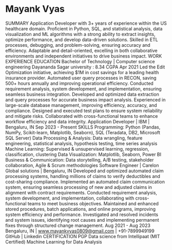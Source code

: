 # Mayank Vyas
SUMMARY
Application Developer with 3+ years of experience within the US healthcare domain. Proficient in Python, SQL, and
statistical analysis, data visualization and ML algorithms with a strong ability to extract insights, optimize performance,
and develop data-driven solutions. Skilled in ETL processes, debugging, and problem-solving, ensuring accuracy and
efficiency. Adaptable and detail-oriented, excelling in both collaborative environments and independent initiatives to
drive business impact.
WORK EXPERIENCE
EDUCATION
Bachelor of Technology | Computer science engineering
Dayananda Sagar university : 8.34 CGPA
Apr 2021
Led the Edit Optimization initiative, achieving $1M in cost savings for a leading health insurance provider.
Automated user query processes in RECON, saving 500+ hours annually and improving operational efficiency.
Conducted requirement analysis, system development, and implementation, ensuring seamless business
integration.
Developed and optimized data extraction and query processes for accurate business impact analysis.
Experienced in large-scale database management, improving efficiency, accuracy, and compliance.
Designed and executed test plans to ensure system reliability and mitigate risks.
Collaborated with cross-functional teams to enhance workflow efficiency and data integrity.
Application Developer | IBM | Bengaluru, IN Sep 2023 - Present
SKILLS
Programming: Python (Pandas, NumPy, Scikit-learn, Matplotlib, Seaborn), SQL (Teradata, DB2, Microsoft SQL
Server)
Data Processing & Analysis: Data wrangling, feature engineering, statistical analysis, hypothesis testing, time
series analysis
Machine Learning: Supervised & unsupervised learning, regression, classification, clustering
Data Visualization: Matplotlib, Seaborn, Power BI
Business & Communication: Data storytelling, A/B testing, stakeholder collaboration, Agile & Scrum
methodologies
Software Engineer | Carelon Global solutions | Bengaluru, IN
Developed and optimized automated claim processing systems, handling millions of claims to verify deductibles
and cost-sharing compliance.
Implemented an automated claim communication system, ensuring seamless processing of new and adjusted
claims in alignment with contract requirements.
Conducted requirement analysis, system development, and implementation, collaborating with cross-functional
teams to meet business objectives.
Maintained and enhanced stored procedures, batch applications, and online programs, improving system
efficiency and performance.
Investigated and resolved incidents and system issues, identifying root causes and implementing permanent fixes
through structured change management.
Aug 2021 - Aug 2023
Bengaluru, IN | www.mayankvyas0809@gmail.com | +91-7899949199
GitHub | Linkedin
CERTIFICATION
PGP Data science from Intellipaat (MIT Certified)
Machine Learning for Data Analysis
